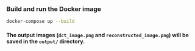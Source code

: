 ### Build and run the Docker image
```sh
docker-compose up --build
```
#### The output images (`dct_image.png` and `reconstructed_image.png`) will be saved in the `output/` directory.


